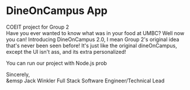 # DineOnCampus App
 COEIT project for Group 2 <br/>
 Have you ever wanted to know what was in your food at UMBC? Well now you can! Introducing DineOnCampus 2.0, 
 I mean Group 2's original idea that's never been seen before! It's just like the original dineOnCampus, 
 except the UI isn't ass, and its extra personalized!

 You can run our project with Node.js prob

 Sincerely, <br/>
     &emsp   Jack Winkler Full Stack Software Engineer/Technical Lead
